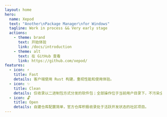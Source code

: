 ```yaml
---
layout: home
hero:
  name: Xepod
  text: "Another\nPackage Manager\nfor Windows"
  tagline: Work in process && Very early stage
  actions:
    - theme: brand
      text: 开始体验
      link: /docs/introduction
    - theme: alt
      text: 在 GitHub 查看
      link: https://github.com/xepod/
features:
  - icon: ⚡️
    title: Fast
    details: 客户端使用 Rust 构建，重视性能和使用体验。
  - icon: ✨
    title: Clean
    details: 仅收录以二进制包方式分发的软件包；全部操作位于当前用户目录下，不污染全局环境。
  - icon: 🔓
    title: Open
    details: 自建仓库配置简单，官方仓库积极收录处于活跃开发状态的社区项目。
---
```

